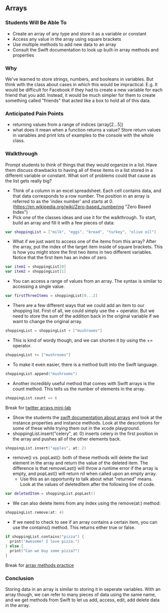 ## Arrays

### Students Will Be Able To
- Create an array of any type and store it as a variable or constant
- Access any value in the array using square brackets
- Use multiple methods to add new data to an array
- Consult the Swift documentation to look up built-in array methods and properties

### Why
We've learned to store strings, numbers, and booleans in variables. But think with the class about cases in which this would be impractical. E.g. It would be difficult for Facebook if they had to create a new variable for each friend that you add. Instead, it would be much simpler for them to create something called "friends" that acted like a box to hold all of this data.

### Anticipated Pain Points
- returning values from a range of indices (array[2...5])
- what does it mean when a function returns a value? Store return values in variables and print lots of examples to the console with the whole class.

### Walkthrough
Prompt students to think of things that they would organize in a list. Have them discuss drawbacks to having all of these items in a list stored in a different variable or constant. What sort of problems could that cause as the list gets really big?
- Think of a column in an excel spreadsheet. Each cell contains data, and that data corresponds to a row number. The position in an array is referred to as the 'index number' and starts at 0.
(https://en.wikipedia.org/wiki/Zero-based_numbering "Zero Based Index")
- Pick one of the classes ideas and use it for the walkthrough. To start, build an array and fill it with a few pieces of data:
```Swift
var shoppingList = ["milk", "eggs", "bread", "turkey", "olive oil"]
```
- What if we just want to access one of the items from this array? After the array, put the index of the target item inside of square brackets. This is how you might store the first two items in two different variables. Notice that the first item has an index of zero.
```Swift
var item1 = shoppingList[0]
var item2 = shoppingList[1]
```
- You can access a range of values from an array. The syntax is similar to accessing a single value. 
```Swift
var firstThreeItems = shoppingList[0...2]
```
- There are a few different ways that we could add an item to our shopping list. First of all, we could simply use the + operator. But we need to store the sum of the addition back in the original variable if we want to change the original array.
```Swift
shoppingList = shoppingList + ["mushrooms"]
```
- This is kind of wordy though, and we can shorten it by using the += operator.
```Swift
shoppingList += ["mushrooms"]
```
- To make it even easier, there is a method built into the Swift language.
```Swift
shoppingList.append("mushrooms")
```

- Another incredibly useful method that comes with Swift arrays is the count method. This tells us the number of elements in the array.
```Swift
shoppingList.count => 6
```
Break for [twitter arrays mini-lab](https://github.com/jrectenwald/intro-to-swift/blob/master/day-1/twitter-arrays-mini-lab.md)
- Show the students the [swift documentation about arrays](https://developer.apple.com/library/ios/documentation/Swift/Reference/Swift_Array_Structure/index.html#//apple_ref/doc/uid/TP40015178-CH1-DontLinkElementID_16) and look at the instance properties and instance methods. Look at the descriptions for some of these while trying them out in the xcode playground.
- shoppingList.insert("celery", at: 0) inserts celery in the first position in the array and pushes all of the other elements back.
```Swift
shoppingList.insert("apples", at: 2)
```
- remove() vs. popLast(): both of these methods will delete the last element in the array and return the value of the deleted item. The difference is that removeLast() will throw a runtime error if the array is empty, and popLast() will return nil when called upon an empty array.
  - Use this as an opportunity to talk about what "returned" means. Look at the values of deletedItem after the following line of code.
```Swift
var deletedItem = shoppingList.popLast()
```
- We can also delete items from any index using the remove(at:) method:
```Swift
shoppingList.remove(at: 4)
```
- If we need to check to see if an array contains a certain item, you can use the contains() method. This returns either true or false.
```Swift
if shoppingList.contains("pizza") {
  print("Awesome! I love pizza.")
} else {
  print("Can we buy some pizza?")
}
```
Break for [array methods practice](https://github.com/upperlinecode/intro-to-swift/tree/master/day-2/ArrayMethodsPractice.playground)

### Conclusion
Storing data in an array is similar to storing it in seperate variables. With an array though, we can refer to many pieces of data using the same name, and we get methods from Swift to let us add, access, edit, add delete data in the array. 
